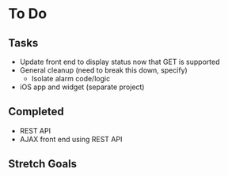 # To Do  

## Tasks  
* Update front end to display status now that GET is supported
* General cleanup (need to break this down, specify)
  * Isolate alarm code/logic
* iOS app and widget (separate project)

## Completed  
* REST API
* AJAX front end using REST API


## Stretch Goals  

